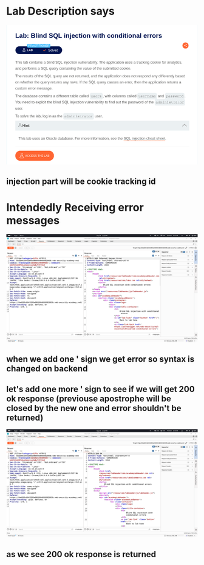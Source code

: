 # Lab Description says
![SQLi PoC](images/60.png)
## injection part will be cookie tracking id
# Intendedly Receiving error messages
![SQLi PoC](images/67.png)
## when we add one ' sign we get error so syntax is changed on backend
## let's add one more ' sign to see if we will get 200 ok response (previouse apostrophe will be closed by the new one and error shouldn't be returned)
![SQLi PoC](images/68.png)
## as we see 200 ok response is returned
